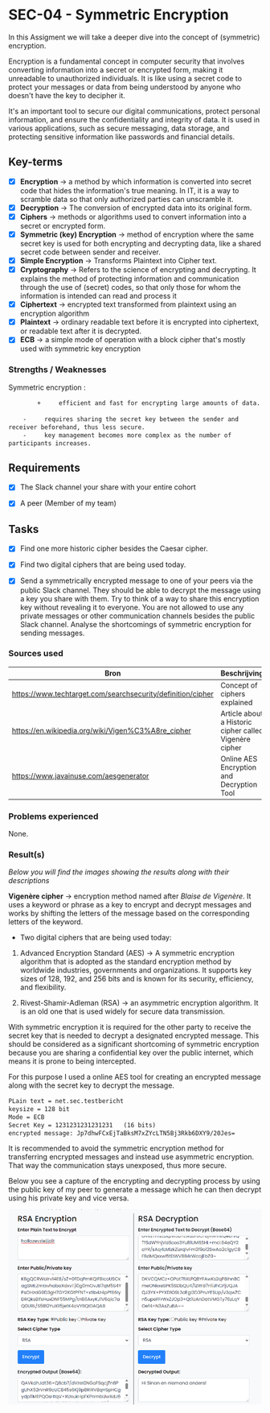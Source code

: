 # SEC-04 - Symmetric Encryption

In this Assigment we will take a deeper dive into the concept of (symmetric) encryption.

Encryption is a fundamental concept in computer security that involves converting information into a secret or encrypted form, making it unreadable to unauthorized individuals. It is like using a secret code to protect your messages or data from being understood by anyone who doesn't have the key to decipher it.

It's an important tool to secure our digital communications, protect personal information, and ensure the confidentiality and integrity of data. It is used in various applications, such as secure messaging, data storage, and protecting sensitive information like passwords and financial details.




## Key-terms

- [x] <strong>Encryption</strong> -> a method by which information is converted into secret code that hides the information's true meaning. In IT, it is a way to scramble data so that only authorized parties can unscramble it.
- [x] <strong>Decryption</strong> -> The conversion of encrypted data into its original form.
- [x] <strong>Ciphers</strong> -> methods or algorithms used to convert information into a secret or encrypted form.
- [x] <strong>Symmetric (key) Encryption</strong> -> method of encryption where the same secret key is used for both encrypting and decrypting data, like a shared secret code between sender and receiver.
- [x] <strong>Simple Encryption</strong> -> Transforms Plaintext into Cipher text.
- [x] <strong>Cryptography</strong> -> Refers to the science of encrypting and decrypting. It explains the method of protecting information and communication through the use of (secret) codes, so that only those for whom the information is intended can read and process it
- [x] <strong>Ciphertext</strong> -> encrypted text transformed from plaintext using an encryption algorithm
- [x] <strong>Plaintext</strong> -> ordinary readable text before it is encrypted into ciphertext, or readable text after it is decrypted.
- [x] **ECB** -> a simple mode of operation with a block cipher that's mostly used with symmetric key encryption

### Strengths / Weaknesses

Symmetric encryption :  

        	+     efficient and fast for encrypting large amounts of data.

		-     requires sharing the secret key between the sender and receiver beforehand, thus less secure.
		-     key management becomes more complex as the number of participants increases.





## Requirements

- [x] The Slack channel your share with your entire cohort
- [x] A peer (Member of my team)




## Tasks

- [x] Find one more historic cipher besides the Caesar cipher.
- [x] Find two digital ciphers that are being used today. 

- [x] Send a symmetrically encrypted message to one of your peers via the public Slack channel. They should be able to decrypt the message using a key you share with them. Try to think of a way to share this encryption key without revealing it to everyone. You are not allowed to use any private messages or other communication channels besides the public Slack channel. Analyse the shortcomings of symmetric encryption for sending messages.




### Sources used

| Bron        | Beschrijving |
| ----------- | ----------- |
| https://www.techtarget.com/searchsecurity/definition/cipher | Concept of ciphers explained |
| https://en.wikipedia.org/wiki/Vigen%C3%A8re_cipher | Article about a Historic cipher called Vigenère cipher | 
| https://www.javainuse.com/aesgenerator | Online AES Encryption and Decryption Tool |






### Problems experienced

None.


### Result(s)

*Below you will find the images showing the results along with their descriptions*

**Vigenère cipher** -> encryption method named after *Blaise de Vigenère*. It uses a keyword or phrase as a key to encrypt and decrypt messages and works by shifting the letters of the message based on the corresponding letters of the keyword.

- Two digital ciphers that are being used today:

1. Advanced Encryption Standard (AES) -> A symmetric encryption algorithm that is adopted as the standard encryption method by worldwide industries, governments and organizations. It supports key sizes of 128, 192, and 256 bits and is known for its security, efficiency, and flexibility.

2. Rivest-Shamir-Adleman (RSA) -> an asymmetric encryption algorithm. It is an old one that is used widely for secure data transmission.

With symmetric encryption it is required for the other party to receive the secret key that is needed to decrypt a designated encrypted message. This should be considered as a significant shortcoming of symmetric encryption because you are sharing a confidential key over the public internet, which means it is prone to being intercepted.   

For this purpose I used a online AES tool for creating an encrypted message along with the secret key to decrypt the message. 

```
PLain text = net.sec.testbericht
keysize = 128 bit
Mode = ECB
Secret Key = 1231231231231231   (16 bits)
encrypted message: Jp7dhwFCxEjTaBksM7xZYcLTN5Bj3Rkb6DXY9/20Jes=

```

It is recommended to avoid the symmetric encryption method for transferring encrypted messages and instead use asymmetric encryption. That way the communication stays unexposed, thus more secure.

Below you see a capture of the encrypting and decrypting process by using the public key of my peer to generate a message which he can then decrypt using his private key and vice versa.

![asymmetric-exchange](../00_includes/SEC-04/zev-sinan-asymmetric.png)





